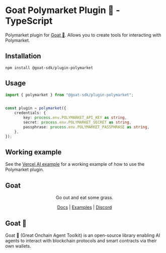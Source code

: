 # Goat Polymarket Plugin 🐐 - TypeScript

Polymarket plugin for [Goat 🐐](https://ohmygoat.dev). Allows you to create tools for interacting with Polymarket.

## Installation
```
npm install @goat-sdk/plugin-polymarket
```

## Usage

```typescript
import { polymarket } from "@goat-sdk/plugin-polymarket";


const plugin = polymarket({
    credentials: {
        key: process.env.POLYMARKET_API_KEY as string,
        secret: process.env.POLYMARKET_SECRET as string,
        passphrase: process.env.POLYMARKET_PASSPHRASE as string,
    },
});
```

## Working example

See the [Vercel AI example](https://github.com/goat-sdk/goat/tree/main/typescript/examples/vercel-ai/polymarket) for a working example of how to use the Polymarket plugin.

## Goat

<div align="center">
Go out and eat some grass.

[Docs](https://ohmygoat.dev) | [Examples](https://github.com/goat-sdk/goat/tree/main/typescript/examples) | [Discord](https://discord.gg/2F8zTVnnFz)</div>

## Goat 🐐
Goat 🐐 (Great Onchain Agent Toolkit) is an open-source library enabling AI agents to interact with blockchain protocols and smart contracts via their own wallets.
